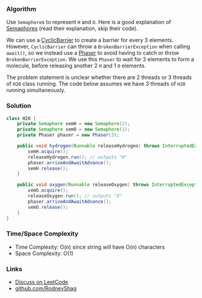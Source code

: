 ### Algorithm

Use `Semaphore`s to represent `H` and `O`. Here is a good explanation of [Semaphores](https://www.geeksforgeeks.org/semaphore-in-java/) (read their explanation, skip their code).

We can use a [CyclicBarrier](https://docs.oracle.com/javase/8/docs/api/java/util/concurrent/CyclicBarrier.html#await--) to create a barrier for every 3 elements. However, `CyclicBarrier` can throw a `BrokenBarrierException` when calling `await()`, so we instead use a [Phaser](https://docs.oracle.com/javase/8/docs/api/java/util/concurrent/Phaser.html) to avoid having to catch or throw  `BrokenBarrierException`.  We use this `Phaser` to wait for 3 elements to form a molecule, before releasing another 2 `H` and 1 `O` elements.

The problem statement is unclear whether there are 2 threads or 3 threads of `H20` class running. The code below assumes we have 3 threads of `H20` running simultaneously.

### Solution

```java
class H2O {
    private Semaphore semH = new Semaphore(2);
    private Semaphore semO = new Semaphore(1);
    private Phaser phaser = new Phaser(3);

    public void hydrogen(Runnable releaseHydrogen) throws InterruptedException {
		semH.acquire();
        releaseHydrogen.run(); // outputs "H"
        phaser.arriveAndAwaitAdvance();
        semH.release();
    }

    public void oxygen(Runnable releaseOxygen) throws InterruptedException {
        semO.acquire();
		releaseOxygen.run(); // outputs "O"
        phaser.arriveAndAwaitAdvance();
        semO.release();
    }
}
```

### Time/Space Complexity

-  Time Complexity: O(n) since string will have O(n) characters
- Space Complexity: O(1)

### Links

- [Discuss on LeetCode](https://leetcode.com/problems/building-h2o/discuss/392237)
- [github.com/RodneyShag](https://github.com/RodneyShag)
